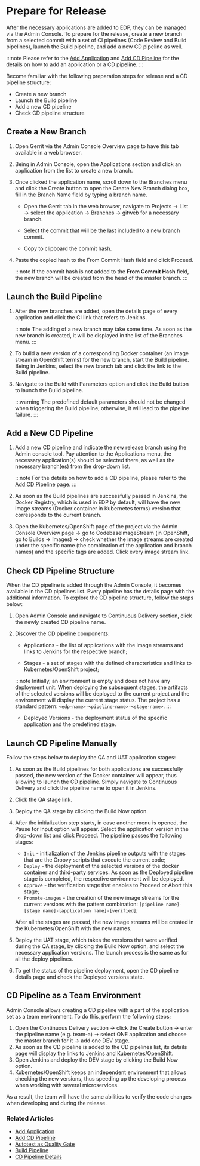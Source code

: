 # Prepare for Release

After the necessary applications are added to EDP, they can be managed via the Admin Console. To prepare for the release, create a new branch from a selected commit with a set of CI pipelines (Code Review and Build pipelines), launch the Build pipeline, and add a new CD pipeline as well.

:::note
  Please refer to the [Add Application](add-application.md) and [Add CD Pipeline](add-cd-pipeline.md) for the details on how to add an application or a CD pipeline.
:::

Become familiar with the following preparation steps for release and a CD pipeline structure:

* Create a new branch
* Launch the Build pipeline
* Add a new CD pipeline
* Check CD pipeline structure

## Create a New Branch

1. Open Gerrit via the Admin Console Overview page to have this tab available in a web browser.

2. Being in Admin Console, open the Applications section and click an application from the list to create a new branch.

3. Once clicked the application name, scroll down to the Branches menu and click the Create button to open the Create New Branch dialog box, fill in the Branch Name field by typing a branch name.

    * Open the Gerrit tab in the web browser, navigate to Projects → List → select the application → Branches → gitweb for a necessary branch.

    * Select the commit that will be the last included to a new branch commit.

    * Copy to clipboard the commit hash.

4. Paste the copied hash to the From Commit Hash field and click Proceed.

    :::note
      If the commit hash is not added to the **From Commit Hash** field, the new branch will be created from the head of the master branch.
    :::

## Launch the Build Pipeline

1. After the new branches are added, open the details page of every application and click the CI link that refers to Jenkins.

    :::note
      The adding of a new branch may take some time. As soon as the new branch is created, it will be displayed in the list of the Branches menu.
    :::

2. To build a new version of a corresponding Docker container (an image stream in OpenShift terms) for the new branch, start the Build pipeline. Being in Jenkins, select the new branch tab and click the link to the Build pipeline.

3. Navigate to the Build with Parameters option and click the Build button to launch the Build pipeline.

    :::warning
      The predefined default parameters should not be changed when triggering the Build pipeline, otherwise, it will lead to the pipeline failure.
    :::

## Add a New CD Pipeline

1. Add a new CD pipeline and indicate the new release branch using the Admin console tool. Pay attention to the Applications menu, the necessary application(s) should be selected there, as well as the necessary branch(es) from the drop-down list.

    :::note
      For the details on how to add a CD pipeline, please refer to the [Add CD Pipeline](add-cd-pipeline.md) page.
    :::

2. As soon as the Build pipelines are successfully passed in Jenkins, the Docker Registry, which is used in EDP by default, will have the new image streams (Docker container in Kubernetes terms) version that corresponds to the current branch.

3. Open the Kubernetes/OpenShift page of the project via the Admin Console Overview page → go to CodebaseImageStream (in OpenShift, go to Builds → Images) → check whether the image streams are created under the specific name (the combination of the application and branch names) and the specific tags are added. Click every image stream link.

## Check CD Pipeline Structure

When the CD pipeline is added through the Admin Console, it becomes available in the CD pipelines list. Every pipeline has the details page with the additional information. To explore the CD pipeline structure, follow the steps below:

1. Open Admin Console and navigate to Continuous Delivery section, click the newly created CD pipeline name.

2. Discover the CD pipeline components:

    * Applications - the list of applications with the image streams and links to Jenkins for the respective branch;

    * Stages - a set of stages with the defined characteristics and links to Kubernetes/OpenShift project;

    :::note
      Initially, an environment is empty and does not have any deployment unit. When deploying the subsequent stages, the artifacts of the selected versions will be deployed to the current project and the environment will display the current stage status.
      The project has a standard pattern: `<edp-name>-<pipeline-name>-<stage-name>`.
    :::

    * Deployed Versions - the deployment status of the specific application and the predefined stage.

## Launch CD Pipeline Manually

Follow the steps below to deploy the QA and UAT application stages:

1. As soon as the Build pipelines for both applications are successfully passed, the new version of the Docker container will appear, thus allowing to launch the CD pipeline.
Simply navigate to Continuous Delivery and click the pipeline name to open it in Jenkins.

2. Click the QA stage link.

3. Deploy the QA stage by clicking the Build Now option.

4. After the initialization step starts, in case another menu is opened, the Pause for Input option will appear. Select the application version in the drop-down list and click Proceed. The pipeline passes the following stages:

    * `Init` - initialization of the Jenkins pipeline outputs with the stages that are the Groovy scripts that execute the current code;
    * `Deploy` - the deployment of the selected versions of the docker container and third-party services. As soon as the Deployed pipeline stage is completed, the respective environment will be deployed.
    * `Approve` - the verification stage that enables to Proceed or Abort this stage;
    * `Promote-images` - the creation of the new image streams for the current versions with the pattern combination: `[pipeline name]-[stage name]-[application name]-[verified]`;

    After all the stages are passed, the new image streams will be created in the Kubernetes/OpenShift with the new names.

5. Deploy the UAT stage, which takes the versions that were verified during the QA stage, by clicking the Build Now option, and select the necessary application versions. The launch process is the same as for all the deploy pipelines.

6. To get the status of the pipeline deployment, open the CD pipeline details page and check the Deployed versions state.

## CD Pipeline as a Team Environment

Admin Console allows creating a CD pipeline with a part of the application set as a team environment. To do this, perform the following steps;

1. Open the Continuous Delivery section → click the Create button → enter the pipeline name (e.g. team-a) → select ONE application and choose the master branch for it → add one DEV stage.
2. As soon as the CD pipeline is added to the CD pipelines list, its details page will display the links to Jenkins and Kubernetes/OpenShift.
3. Open Jenkins and deploy the DEV stage by clicking the Build Now option.
4. Kubernetes/OpenShift keeps an independent environment that allows checking the new versions, thus speeding up the developing process when working with several microservices.

As a result, the team will have the same abilities to verify the code changes when developing and during the release.

### Related Articles

* [Add Application](add-application.md)
* [Add CD Pipeline](add-cd-pipeline.md)
* [Autotest as Quality Gate](../use-cases/autotest-as-quality-gate.md)
* [Build Pipeline](build-pipeline.md)
* [CD Pipeline Details](cd-pipeline-details.md)
